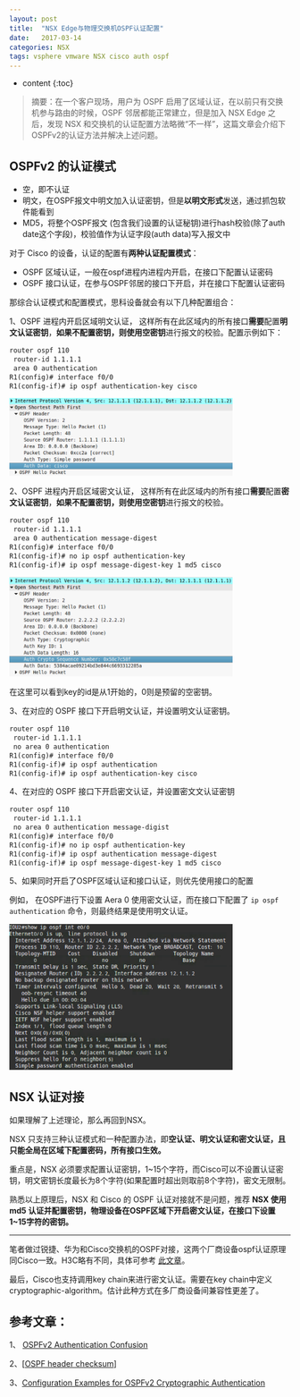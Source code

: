 ```yaml
---
layout: post
title:  "NSX Edge与物理交换机OSPF认证配置"
date:   2017-03-14
categories: NSX
tags: vsphere vmware NSX cisco auth ospf
---
```


* content
{:toc}


> 摘要：在一个客户现场，用户为 OSPF 启用了区域认证，在以前只有交换机参与路由的时候，OSPF 邻居都能正常建立，但是加入 NSX Edge 之后，发现 NSX 和交换机的认证配置方法略微“不一样”，这篇文章会介绍下OSPFv2的认证方法并解决上述问题。

## OSPFv2 的认证模式

- 空，即不认证
- 明文，在OSPF报文中明文加入认证密钥，但是**以明文形式**发送，通过抓包软件能看到
- MD5，将整个OSPF报文 (包含我们设置的认证秘钥)进行hash校验(除了auth date这个字段)，校验值作为认证字段(auth data)写入报文中



对于 Cisco 的设备，认证的配置有**两种认证配置模式**：

- OSPF 区域认证，一般在ospf进程内进程内开启，在接口下配置认证密码
- OSPF 接口认证，在参与OSPF邻居的接口下开启，并在接口下配置认证密码





那综合认证模式和配置模式，思科设备就会有以下几种配置组合：

1、OSPF 进程内开启区域明文认证， 这样所有在此区域内的所有接口**需要**配置**明文认证密钥**，**如果不配置密钥，则使用空密钥**进行报文的校验。配置示例如下：

```
router ospf 110
 router-id 1.1.1.1
 area 0 authentication
R1(config)# interface f0/0
R1(config-if)# ip ospf authentication-key cisco
```

<img src="/pics/ospf-auth1.png" width="400">



2、OSPF 进程内开启区域密文认证， 这样所有在此区域内的所有接口**需要**配置**密文认证密钥**，**如果不配置密钥，则使用空密钥**进行报文的校验。

```
router ospf 110
 router-id 1.1.1.1
 area 0 authentication message-digest
R1(config)# interface f0/0
R1(config-if)# no ip ospf authentication-key
R1(config-if)# ip ospf message-digest-key 1 md5 cisco
```

<img src="/pics/ospf-auth2.png" width="400">

在这里可以看到key的id是从1开始的，0则是预留的空密钥。



3、在对应的 OSPF 接口下开启明文认证，并设置明文认证密钥。

```
router ospf 110
 router-id 1.1.1.1
 no area 0 authentication
R1(config)# interface f0/0
R1(config-if)# ip ospf authentication
R1(config-if)# ip ospf authentication-key cisco

```



4、在对应的 OSPF 接口下开启密文认证，并设置密文文认证密钥

```
router ospf 110
 router-id 1.1.1.1
 no area 0 authentication message-digist
R1(config)# interface f0/0
R1(config-if)# no ip ospf authentication-key
R1(config-if)# ip ospf authentication message-digest
R1(config-if)# ip ospf message-digest-key 1 md5 cisco
```



5、如果同时开启了OSPF区域认证和接口认证，则优先使用接口的配置


例如，
在OSPF进行下设置 Aera 0 使用密文认证，而在接口下配置了 `ip ospf authentication` 命令，则最终结果是使用明文认证。


<img src="/pics/ospf-auth3.png" width="400">

## NSX 认证对接

如果理解了上述理论，那么再回到NSX。

NSX 只支持三种认证模式和一种配置办法，即**空认证、明文认证和密文认证，且只能全局在区域下配置密码，所有接口生效。**

重点是，NSX 必须要求配置认证密钥，1~15个字符，而Cisco可以不设置认证密钥，明文密钥长度最长为8个字符(如果配置时超出则取前8个字符)，密文无限制。

熟悉以上原理后，NSX 和 Cisco 的 OSPF 认证对接就不是问题，推荐 **NSX 使用 md5 认证并配置密钥，物理设备在OSPF区域下开启密文认证，在接口下设置1~15字符的密钥。**

---

笔者做过锐捷、华为和Cisco交换机的OSPF对接，这两个厂商设备ospf认证原理同Cisco一致。H3C略有不同，具体可参考 [此文章](http://www.halfcoffee.com/2016/12/10/h3c_huawei_cisco_ospf_auth/)。

最后，Cisco也支持调用key chain来进行密文认证。需要在key chain中定义cryptographic-algorithm。估计此种方式在多厂商设备间兼容性更差了。



## 参考文章：

1、 [OSPFv2 Authentication Confusion](http://packetlife.net/blog/2010/jun/1/ospfv2-authentication-confusion/)

2、[[OSPF header checksum](https://learningnetwork.cisco.com/message/393900#393900)]

3、[Configuration Examples for OSPFv2 Cryptographic Authentication](http://www.cisco.com/c/en/us/td/docs/ios-xml/ios/iproute_ospf/configuration/xe-3s/iro-xe-3s-book/iro-ospfv2-crypto-authen-xe.html#reference_1E9C132BB5EE4550AA841075A95EBB90)



